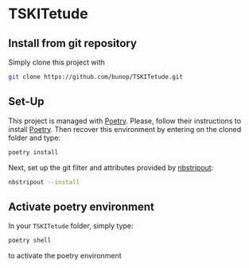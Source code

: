 # TSKITetude

## Install from git repository

Simply clone this project with

```bash
git clone https://github.com/bunop/TSKITetude.git
```

## Set-Up

This project is managed with [Poetry](https://python-poetry.org/). Please,
follow their instructions to install [Poetry](https://python-poetry.org/docs/#installation).
Then recover this environment by entering on the cloned folder and type:

```bash
poetry install
```

Next, set up the git filter and attributes provided by [nbstripout](https://github.com/kynan/nbstripout):

```bash
nbstripout --install
```

## Activate poetry environment

In your `TSKITetude` folder, simply type:

```bash
poetry shell
```

to activate the poetry environment
